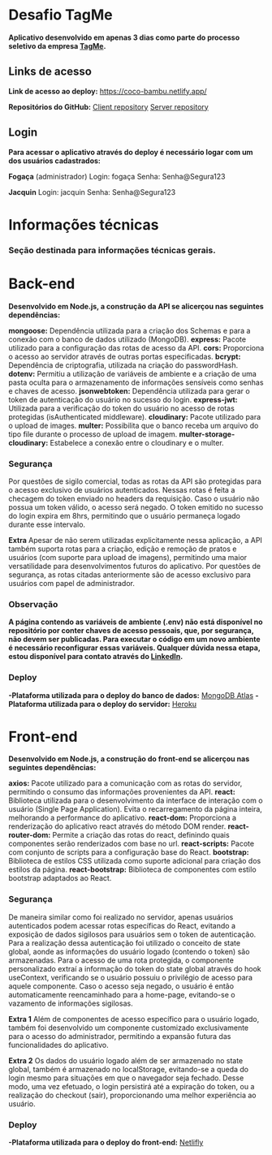 # Desafio TagMe

**Aplicativo desenvolvido em apenas 3 dias como parte do processo seletivo da empresa [TagMe](https://landing.tagme.com.br/).**

## Links de acesso

**Link de acesso ao deploy:**
https://coco-bambu.netlify.app/

**Repositórios do GitHub:**
[Client repository](https://github.com/thiagoevg/tagme-client)
[Server repository](https://github.com/thiagoevg/tagme-server)

## Login

**Para acessar o aplicativo através do deploy é necessário logar com um dos usuários cadastrados:**

**Fogaça** (administrador)
Login: fogaça
Senha: Senha@Segura123

**Jacquin**
Login: jacquin
Senha: Senha@Segura123

# Informações técnicas

### Seção destinada para informações técnicas gerais.

# Back-end

**Desenvolvido em Node.js, a construção da API se alicerçou nas seguintes dependências:**

**mongoose:** Dependência utilizada para a criação dos Schemas e para a conexão com o banco de dados utilizado (MongoDB).
**express:** Pacote utilizado para a configuração das rotas de acesso da API.
**cors:** Proporciona o acesso ao servidor através de outras portas especificadas.
**bcrypt:** Dependência de criptografia, utilizada na criação do passwordHash.
**dotenv:** Permitiu a utilização de variáveis de ambiente e a criação de uma pasta oculta para o armazenamento de informações sensíveis como senhas e chaves de acesso.
**jsonwebtoken:** Dependência utilizada para gerar o token de autenticação do usuário no sucesso do login.
**express-jwt:** Utilizada para a verificação do token do usuário no acesso de rotas protegidas (isAuthenticated middleware).
**cloudinary:** Pacote utilizado para o upload de images.
**multer:** Possibilita que o banco receba um arquivo do tipo file durante o processo de upload de imagem.
**multer-storage-cloudinary:** Estabelece a conexão entre o cloudinary e o multer.

### Segurança

Por questões de sigilo comercial, todas as rotas da API são protegidas para o acesso exclusivo de usuários autenticados.
Nessas rotas é feita a checagem do token enviado no headers da requisição. Caso o usuário não possua um token válido, o acesso será negado.
O token emitido no sucesso do login expira em 8hrs, permitindo que o usuário permaneça logado durante esse intervalo.

**Extra**
Apesar de não serem utilizadas explicitamente nessa aplicação, a API também suporta rotas para a criação, edição e remoção de pratos e usuários (com suporte para upload de imagens), permitindo uma maior versatilidade para desenvolvimentos futuros do aplicativo. Por questões de segurança, as rotas citadas anteriormente são de acesso exclusivo para usuários com papel de administrador.

### Observação

**A página contendo as variáveis de ambiente (.env) não está disponível no repositório por conter chaves de acesso pessoais, que, por segurança, não devem ser publicadas. Para executar o código em um novo ambiente é necessário reconfigurar essas variáveis. Qualquer dúvida nessa etapa, estou disponível para contato através do [LinkedIn](https://www.linkedin.com/in/thiagoevg/).**

### Deploy

**-Plataforma utilizada para o deploy do banco de dados:**
[MongoDB Atlas](https://www.mongodb.com/cloud/atlas)
**-Plataforma utilizada para o deploy do servidor:**
[Heroku](https://id.heroku.com/)

# Front-end

**Desenvolvido em Node.js, a construção do front-end se alicerçou nas seguintes dependências:**

**axios:** Pacote utilizado para a comunicação com as rotas do servidor, permitindo o consumo das informações provenientes da API.
**react:** Biblioteca utilizada para o desenvolvimento da interface de interação com o usuário (Single Page Application). Evita o recarregamento da página inteira, melhorando a performance do aplicativo.
**react-dom:** Proporciona a renderização do aplicativo react através do método DOM render.
**react-router-dom:** Permite a criação das rotas do react, definindo quais componentes serão renderizados com base no url.
**react-scripts:** Pacote com conjunto de scripts para a configuração base do React.
**bootstrap:** Biblioteca de estilos CSS utilizada como suporte adicional para criação dos estilos da página.
**react-bootstrap:** Biblioteca de componentes com estilo bootstrap adaptados ao React.

### Segurança

De maneira similar como foi realizado no servidor, apenas usuários autenticados podem acessar rotas específicas do React, evitando a exposição de dados sigilosos para usuários sem o token de autenticação.
Para a realização dessa autenticação foi utilizado o conceito de state global, aonde as informações do usuário logado (contendo o token) são armazenadas.
Para o acesso de uma rota protegida, o componente personalizado extraí a informação do token do state global através do hook useContext, verificando se o usuário possuiu o privilégio de acesso para aquele componente. Caso o acesso seja negado, o usuário é então automaticamente reencaminhado para a home-page, evitando-se o vazamento de informações sigilosas.

**Extra 1**
Além de componentes de acesso específico para o usuário logado, também foi desenvolvido um componente customizado exclusivamente para o acesso do administrador, permitindo a expansão futura das funcionalidades do aplicativo.

**Extra 2**
Os dados do usuário logado além de ser armazenado no state global, também é armazenado no localStorage, evitando-se a queda do login mesmo para situações em que o navegador seja fechado. Desse modo, uma vez efetuado, o login persistirá até a expiração do token, ou a realização do checkout (sair), proporcionando uma melhor experiência ao usuário.

### Deploy

**-Plataforma utilizada para o deploy do front-end:**
[Netlifly](https://www.netlify.com/)
